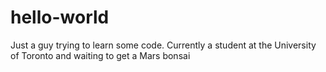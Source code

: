 # hello-world
Just a guy trying to learn some code. 
Currently a student at the University of Toronto and waiting to get a Mars bonsai

